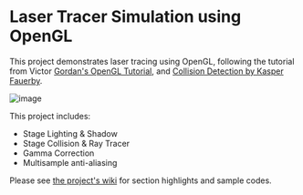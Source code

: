 # Laser Tracer Simulation using OpenGL

This project demonstrates laser tracing using OpenGL, following the tutorial from Victor [Gordan's OpenGL Tutorial](https://github.com/VictorGordan/opengl-tutorials/tree/main), and [Collision Detection by Kasper Fauerby](https://www.peroxide.dk/papers/collision/collision.pdf).

![image](https://github.com/vincentvason/opengl_game/assets/15789782/ab3699e3-21f1-4c34-b172-c29abac0d7d9)

This project includes:
- Stage Lighting & Shadow
- Stage Collision & Ray Tracer
- Gamma Correction
- Multisample anti-aliasing

Please see [the project's wiki](https://github.com/vincentvason/opengl_game/wiki) for section highlights and sample codes.
